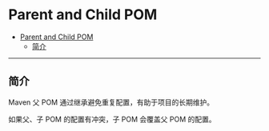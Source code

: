 # Parent and Child POM

- [Parent and Child POM](#parent-and-child-pom)
  - [简介](#简介)

***

## 简介

Maven 父 POM 通过继承避免重复配置，有助于项目的长期维护。

如果父、子 POM 的配置有冲突，子 POM 会覆盖父 POM 的配置。

